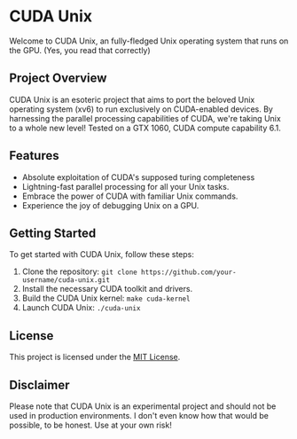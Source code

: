 # CUDA Unix

Welcome to CUDA Unix, an fully-fledged Unix operating system that runs on the GPU. (Yes, you read that correctly)

## Project Overview

CUDA Unix is an esoteric project that aims to port the beloved Unix operating system (xv6) to run exclusively on CUDA-enabled devices. By harnessing the parallel processing capabilities of CUDA, we're taking Unix to a whole new level! Tested on a GTX 1060, CUDA compute capability 6.1.

## Features

- Absolute exploitation of CUDA's supposed turing completeness
- Lightning-fast parallel processing for all your Unix tasks.
- Embrace the power of CUDA with familiar Unix commands.
- Experience the joy of debugging Unix on a GPU.

## Getting Started

To get started with CUDA Unix, follow these steps:

1. Clone the repository: `git clone https://github.com/your-username/cuda-unix.git`
2. Install the necessary CUDA toolkit and drivers.
3. Build the CUDA Unix kernel: `make cuda-kernel`
4. Launch CUDA Unix: `./cuda-unix`

## License

This project is licensed under the [MIT License](LICENSE).

## Disclaimer

Please note that CUDA Unix is an experimental project and should not be used in production environments. I don't even know how that would be possible, to be honest. Use at your own risk!
